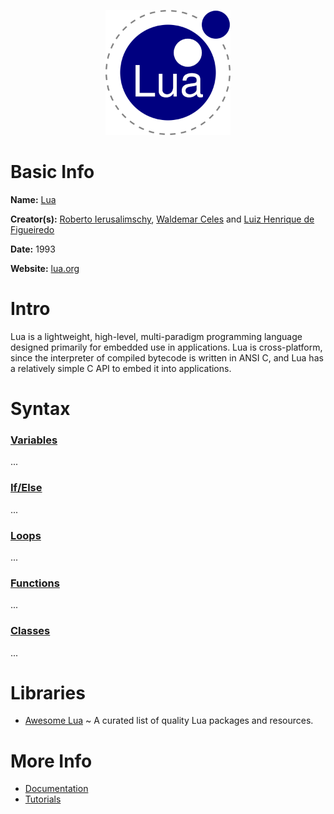 <p align="center"><img width="200" height="200" src="https://github.com/jgphilpott/babel/blob/main/Lua/logo.png"></p>

# Basic Info

**Name:** [Lua](https://en.wikipedia.org/wiki/Lua_(programming_language))

**Creator(s):** [Roberto Ierusalimschy](https://en.wikipedia.org/wiki/Roberto_Ierusalimschy), [Waldemar Celes](https://www.google.com/search?q=Waldemar+Celes) and [Luiz Henrique de Figueiredo](https://www.google.com/search?q=Luiz+Henrique+de+Figueiredo)

**Date:** 1993

**Website:** [lua.org](https://www.lua.org)

# Intro

Lua is a lightweight, high-level, multi-paradigm programming language designed primarily for embedded use in applications. Lua is cross-platform, since the interpreter of compiled bytecode is written in ANSI C, and Lua has a relatively simple C API to embed it into applications.

# Syntax

### [Variables](https://www.tutorialspoint.com/lua/lua_variables.htm)

...

### [If/Else](https://www.tutorialspoint.com/lua/lua_decision_making.htm)

...

### [Loops](https://www.tutorialspoint.com/lua/lua_loops.htm)

...

### [Functions](https://www.tutorialspoint.com/lua/lua_functions.htm)

...

### [Classes](https://www.tutorialspoint.com/lua/lua_object_oriented.htm)

...

# Libraries

 - [Awesome Lua](https://github.com/LewisJEllis/awesome-lua) ~ A curated list of quality Lua packages and resources.

# More Info

 - [Documentation](https://www.lua.org/docs.html)
 - [Tutorials](https://www.tutorialspoint.com/lua/index.htm)
